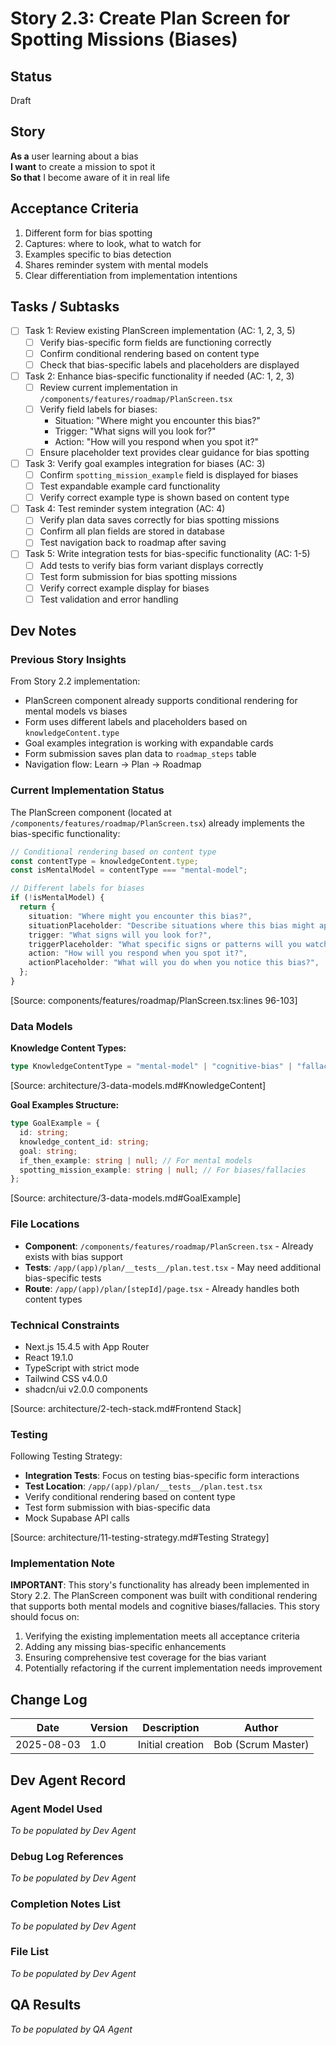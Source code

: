 # Story 2.3: Create Plan Screen for Spotting Missions (Biases)

## Status

Draft

## Story

**As a** user learning about a bias  
**I want** to create a mission to spot it  
**So that** I become aware of it in real life

## Acceptance Criteria

1. Different form for bias spotting
2. Captures: where to look, what to watch for
3. Examples specific to bias detection
4. Shares reminder system with mental models
5. Clear differentiation from implementation intentions

## Tasks / Subtasks

- [ ] Task 1: Review existing PlanScreen implementation (AC: 1, 2, 3, 5)
  - [ ] Verify bias-specific form fields are functioning correctly
  - [ ] Confirm conditional rendering based on content type
  - [ ] Check that bias-specific labels and placeholders are displayed
- [ ] Task 2: Enhance bias-specific functionality if needed (AC: 1, 2, 3)
  - [ ] Review current implementation in `/components/features/roadmap/PlanScreen.tsx`
  - [ ] Verify field labels for biases:
    - Situation: "Where might you encounter this bias?"
    - Trigger: "What signs will you look for?"
    - Action: "How will you respond when you spot it?"
  - [ ] Ensure placeholder text provides clear guidance for bias spotting
- [ ] Task 3: Verify goal examples integration for biases (AC: 3)
  - [ ] Confirm `spotting_mission_example` field is displayed for biases
  - [ ] Test expandable example card functionality
  - [ ] Verify correct example type is shown based on content type
- [ ] Task 4: Test reminder system integration (AC: 4)
  - [ ] Verify plan data saves correctly for bias spotting missions
  - [ ] Confirm all plan fields are stored in database
  - [ ] Test navigation back to roadmap after saving
- [ ] Task 5: Write integration tests for bias-specific functionality (AC: 1-5)
  - [ ] Add tests to verify bias form variant displays correctly
  - [ ] Test form submission for bias spotting missions
  - [ ] Verify correct example display for biases
  - [ ] Test validation and error handling

## Dev Notes

### Previous Story Insights

From Story 2.2 implementation:

- PlanScreen component already supports conditional rendering for mental models vs biases
- Form uses different labels and placeholders based on `knowledgeContent.type`
- Goal examples integration is working with expandable cards
- Form submission saves plan data to `roadmap_steps` table
- Navigation flow: Learn → Plan → Roadmap

### Current Implementation Status

The PlanScreen component (located at `/components/features/roadmap/PlanScreen.tsx`) already implements the bias-specific functionality:

```typescript
// Conditional rendering based on content type
const contentType = knowledgeContent.type;
const isMentalModel = contentType === "mental-model";

// Different labels for biases
if (!isMentalModel) {
  return {
    situation: "Where might you encounter this bias?",
    situationPlaceholder: "Describe situations where this bias might appear",
    trigger: "What signs will you look for?",
    triggerPlaceholder: "What specific signs or patterns will you watch for?",
    action: "How will you respond when you spot it?",
    actionPlaceholder: "What will you do when you notice this bias?",
  };
}
```

[Source: components/features/roadmap/PlanScreen.tsx:lines 96-103]

### Data Models

**Knowledge Content Types:**

```typescript
type KnowledgeContentType = "mental-model" | "cognitive-bias" | "fallacy";
```

[Source: architecture/3-data-models.md#KnowledgeContent]

**Goal Examples Structure:**

```typescript
type GoalExample = {
  id: string;
  knowledge_content_id: string;
  goal: string;
  if_then_example: string | null; // For mental models
  spotting_mission_example: string | null; // For biases/fallacies
};
```

[Source: architecture/3-data-models.md#GoalExample]

### File Locations

- **Component**: `/components/features/roadmap/PlanScreen.tsx` - Already exists with bias support
- **Tests**: `/app/(app)/plan/__tests__/plan.test.tsx` - May need additional bias-specific tests
- **Route**: `/app/(app)/plan/[stepId]/page.tsx` - Already handles both content types

### Technical Constraints

- Next.js 15.4.5 with App Router
- React 19.1.0
- TypeScript with strict mode
- Tailwind CSS v4.0.0
- shadcn/ui v2.0.0 components

[Source: architecture/2-tech-stack.md#Frontend Stack]

### Testing

Following Testing Strategy:

- **Integration Tests**: Focus on testing bias-specific form interactions
- **Test Location**: `/app/(app)/plan/__tests__/plan.test.tsx`
- Verify conditional rendering based on content type
- Test form submission with bias-specific data
- Mock Supabase API calls

[Source: architecture/11-testing-strategy.md#Testing Strategy]

### Implementation Note

**IMPORTANT**: This story's functionality has already been implemented in Story 2.2. The PlanScreen component was built with conditional rendering that supports both mental models and cognitive biases/fallacies. This story should focus on:

1. Verifying the existing implementation meets all acceptance criteria
2. Adding any missing bias-specific enhancements
3. Ensuring comprehensive test coverage for the bias variant
4. Potentially refactoring if the current implementation needs improvement

## Change Log

| Date       | Version | Description      | Author             |
| ---------- | ------- | ---------------- | ------------------ |
| 2025-08-03 | 1.0     | Initial creation | Bob (Scrum Master) |

## Dev Agent Record

### Agent Model Used

_To be populated by Dev Agent_

### Debug Log References

_To be populated by Dev Agent_

### Completion Notes List

_To be populated by Dev Agent_

### File List

_To be populated by Dev Agent_

## QA Results

_To be populated by QA Agent_
